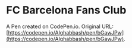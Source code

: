 # FC Barcelona Fans Club

A Pen created on CodePen.io. Original URL: [https://codepen.io/Alghabbash/pen/bGawJPw](https://codepen.io/Alghabbash/pen/bGawJPw).

